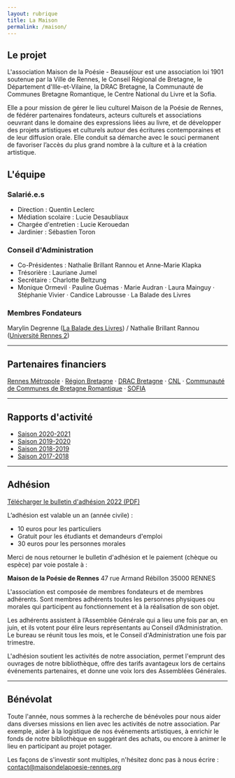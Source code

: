 ```yaml
---
layout: rubrique
title: La Maison
permalink: /maison/
---
```

## Le projet

L'association Maison de la Poésie - Beauséjour est une association loi 1901 soutenue par la Ville de Rennes, le Conseil Régional de Bretagne, le Département d'Ille-et-Vilaine, la DRAC Bretagne, la Communauté de Communes Bretagne Romantique, le Centre National du Livre et la Sofia.

Elle a pour mission de gérer le lieu culturel Maison de la Poésie de Rennes, de fédérer partenaires fondateurs, acteurs culturels et associations oeuvrant dans le domaine des expressions liées au livre, et de développer des projets artistiques et culturels autour des écritures contemporaines et de leur diffusion orale. Elle conduit sa démarche avec le souci permanent de favoriser l’accès du plus grand nombre à la culture et à la création artistique.

## L'équipe

### Salarié.e.s
- Direction : Quentin Leclerc
- Médiation scolaire : Lucie Desaubliaux
- Chargée d'entretien : Lucie Kerouedan
- Jardinier : Sébastien Toron

### Conseil d'Administration

- Co-Présidentes : Nathalie Brillant Rannou et Anne-Marie Klapka
- Trésorière : Lauriane Jumel
- Secrétaire : Charlotte Beltzung
- Monique Ormevil &middot; Pauline Guémas &middot; Marie Audran &middot; Laura Mainguy &middot; Stéphanie Vivier &middot; Candice Labrousse &middot; La Balade des Livres

### Membres Fondateurs

Marylin Degrenne ([La Balade des Livres](http://www.la-balade-des-livres.fr/)) / Nathalie Brillant Rannou ([Université Rennes 2](http://www.univ-rennes2.fr/))

---

## Partenaires financiers

[Rennes Métropole](https://metropole.rennes.fr/) &middot; [Région Bretagne](https://www.bretagne.bzh/) &middot; [DRAC Bretagne](http://www.culture.gouv.fr/Regions/Drac-Bretagne) &middot; [CNL](https://centrenationaldulivre.fr/) &middot; [Communauté de Communes de Bretagne Romantique](https://bretagneromantique.fr/accueil) &middot; [SOFIA](https://www.la-sofia.org/)

---

## Rapports d'activité
- [Saison 2020-2021](/docs/2020-2021_RapportActivite.pdf)
- [Saison 2019-2020](/docs/2019-2020_RapportActivite.pdf)
- [Saison 2018-2019](/docs/2018-2019_RapportActivite.pdf)
- [Saison 2017-2018](/docs/2017-2018_RapportActivite.pdf)

---

## Adhésion

[Télécharger le bulletin d'adhésion 2022 (PDF)](/docs/2022_Adhesion.pdf)

L’adhésion est valable un an (année civile) :
- 10 euros pour les particuliers
- Gratuit pour les étudiants et demandeurs d'emploi
- 30 euros pour les personnes morales

Merci de nous retourner le bulletin d'adhésion et le paiement (chèque ou espèce) par voie postale à :

**Maison de la Poésie de Rennes**
47 rue Armand Rébillon
35000 RENNES

L'association est composée de membres fondateurs et de membres adhérents. Sont membres adhérents toutes les personnes physiques ou morales qui participent au fonctionnement et à la réalisation de son objet.

Les adhérents assistent à l’Assemblée Générale qui a lieu une fois par an, en juin, et ils votent pour élire leurs représentants au Conseil d’Administration. Le bureau se réunit tous les mois, et le Conseil d'Administration une fois par trimestre.

L'adhésion soutient les activités de notre association, permet l'emprunt des ouvrages de notre bibliothèque, offre des tarifs avantageux lors de certains événements partenaires, et donne une voix lors des Assemblées Générales.

---

## Bénévolat

Toute l'année, nous sommes à la recherche de bénévoles pour nous aider dans diverses missions en lien avec les activités de notre association. Par exemple, aider à la logistique de nos événements artistiques, à enrichir le fonds de notre bibliothèque en suggérant des achats, ou encore à animer le lieu en participant au projet potager.

Les façons de s'investir sont multiples, n'hésitez donc pas à nous écrire : contact@maisondelapoesie-rennes.org
